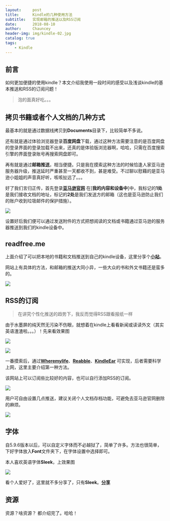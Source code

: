 ```yaml
---
layout:     post   				    
title:      Kindle的几种使用方法 				
subtitle:   实现邮箱的推送以及RSS订阅 
date:       2018-08-10 				
author:     Chauncey 						
header-img: img/kindle-02.jpg 	
catalog: true 						
tags:							
    - Kindle
---
```


## 前言

如何更加便捷的使用kindle？本文介绍我使用一段时间的感受以及浅谈kindle的基本推送和RSS的订阅问题！

>泡的面真好吃。。。

## 拷贝书籍或者个人文档的几种方式

最基本的就是通过数据线拷贝到**Documents**目录下，比较简单不多说。

还有就是通过体验浏览器登录**百度网盘**下载，通过这种方法需要注意的是百度网盘的登录界面的登录加载不出来，还真的是体验版浏览器啊，哈哈，只需在百度搜索引擎的界面登录账号再搜索网盘即可。

再有就是通过**邮箱推送**，相当便捷。只是我在摸索这种方法的时候恰逢人家亚马逊服务器升级，推送延时严重甚至一天都收不到，甚是难受。不过聊以慰藉的是亚马逊小姐姐的声音真好听，咳咳扯远了。。。

好了我们言归正传，首先登录[**亚马逊官网**](https://www.amazon.cn/) 在[**我的内容和设备中**]中，我标记的**1处**是我们接收文档的地址，标记的**2处**是我们发送方的邮箱（这也是亚马逊防止我们的账户收到垃圾邮件的保护措施）。

![](http://pd852kpnh.bkt.clouddn.com/FnYWwk2YsJCU5501wxTPpHINmygW)

设置好后我们便可以通过发送附件的方式把想阅读的文档或书籍通过亚马逊的服务器推送到我们的kindle设备中。

## readfree.me

上面介绍了可以把本地的书籍和文档推送到自己的kindle设备，这里分享个[**小站**](http://readfree.me/)。 

网站上有具体的方法，和邮箱的推送大同小异，一些大众的书和外文书籍还是蛮多的。

![](http://pd852kpnh.bkt.clouddn.com/FrkILqbDM_zM5xuXPIvuHGbQ8eHQ)

## RSS的订阅

>在讲究个性化推送的趋势下，我反而觉得RSS跟看报纸一样

由于水墨屏的纯天然无污染不伤眼，就想着在kindle上看看新闻或读读外文（其实英语渣渣啦。。。）！先来看效果图

![](http://pd852kpnh.bkt.clouddn.com/FrDOX1UcxoDDbxoa8qrYe-aAbNbf)

![](http://pd852kpnh.bkt.clouddn.com/FoVN3ODXApBEjPBh11VEo7eA9SD1)

一番摸索后，通过[**Wheremylife**](https://wheremylife.cn/)、[**Reabble**](http://reabble.com/)、[**KindleEar**](https://console.developers.google.com/cloud-resource-manager?hl=zh-cn&pli=1) 可实现，后者需要科学上网，这里主要介绍第一种方法。

该网站上可以订阅些比较好的内容，也可以自行添加RSS的订阅。

![](http://pd852kpnh.bkt.clouddn.com/FqKdvoAyOsSnuldnSejr_2pZ6a97)

用户可自由设置几点推送，建议关闭个人文档存档功能，可避免去亚马逊官网删除的麻烦。

![](http://pd852kpnh.bkt.clouddn.com/Fqdv7Y9bpuQYC-_fqA2BaNdH3brN)

## 字体

自5.9.6版本以后，可以自定义字体而不必越狱了，简单了许多。方法也很简单，下好字体放入**Font**文件夹下，在字体设置中选择即可。

本人喜欢英语字体**Sleek**，上效果图

![](http://pd852kpnh.bkt.clouddn.com/Fm9tDt2Xo6o-_J0jap8kEkqpm87Z)

看个人爱好了，这里就不多分享了，只有**Sleek**。[**分享**](https://d.pcs.baidu.com/file/5b0037ec2ab6d62637625823e6459689?fid=746192413-250528-579869956362926&dstime=1533907559&rt=sh&sign=FDtAERVY-DCb740ccc5511e5e8fedcff06b081203-1kul4nEs3Qtkl4ORGmYlUc%2Fc5Go%3D&expires=8h&chkv=1&chkbd=0&chkpc=et&dp-logid=5146326197966266862&dp-callid=0&r=274688141)

## 资源

资源？啥资源？ 都介绍完了。哈哈！








   
 
